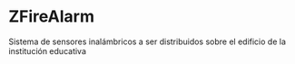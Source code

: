 # ZFireAlarm
Sistema de sensores inalámbricos a ser distribuidos sobre el edificio de la institución educativa

